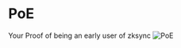 # PoE
Your Proof of being an early user of zksync
![PoE](https://user-images.githubusercontent.com/129187113/228253197-02c22c90-fdf7-40e9-adeb-db03f668bb9e.png)
